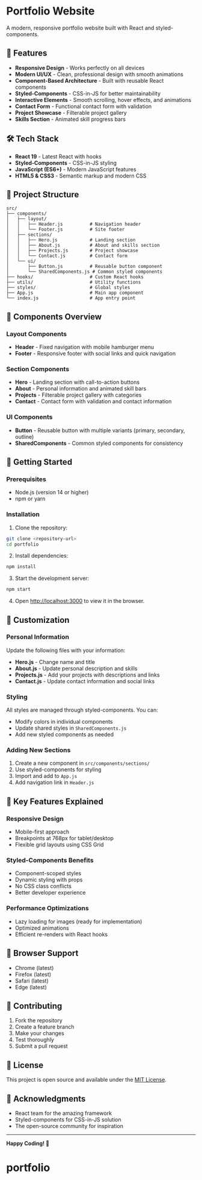 # Portfolio Website

A modern, responsive portfolio website built with React and styled-components.

## 🚀 Features

- **Responsive Design** - Works perfectly on all devices
- **Modern UI/UX** - Clean, professional design with smooth animations
- **Component-Based Architecture** - Built with reusable React components
- **Styled-Components** - CSS-in-JS for better maintainability
- **Interactive Elements** - Smooth scrolling, hover effects, and animations
- **Contact Form** - Functional contact form with validation
- **Project Showcase** - Filterable project gallery
- **Skills Section** - Animated skill progress bars

## 🛠️ Tech Stack

- **React 19** - Latest React with hooks
- **Styled-Components** - CSS-in-JS styling
- **JavaScript (ES6+)** - Modern JavaScript features
- **HTML5 & CSS3** - Semantic markup and modern CSS

## 📁 Project Structure

```
src/
├── components/
│   ├── layout/
│   │   ├── Header.js          # Navigation header
│   │   └── Footer.js          # Site footer
│   ├── sections/
│   │   ├── Hero.js            # Landing section
│   │   ├── About.js           # About and skills section
│   │   ├── Projects.js        # Project showcase
│   │   └── Contact.js         # Contact form
│   └── ui/
│       ├── Button.js          # Reusable button component
│       └── SharedComponents.js # Common styled components
├── hooks/                     # Custom React hooks
├── utils/                     # Utility functions
├── styles/                    # Global styles
├── App.js                     # Main app component
└── index.js                   # App entry point
```

## 🎨 Components Overview

### Layout Components
- **Header** - Fixed navigation with mobile hamburger menu
- **Footer** - Responsive footer with social links and quick navigation

### Section Components
- **Hero** - Landing section with call-to-action buttons
- **About** - Personal information and animated skill bars
- **Projects** - Filterable project gallery with categories
- **Contact** - Contact form with validation and contact information

### UI Components
- **Button** - Reusable button with multiple variants (primary, secondary, outline)
- **SharedComponents** - Common styled components for consistency

## 🚀 Getting Started

### Prerequisites
- Node.js (version 14 or higher)
- npm or yarn

### Installation

1. Clone the repository:
```bash
git clone <repository-url>
cd portfolio
```

2. Install dependencies:
```bash
npm install
```

3. Start the development server:
```bash
npm start
```

4. Open [http://localhost:3000](http://localhost:3000) to view it in the browser.

## 📝 Customization

### Personal Information
Update the following files with your information:

- **Hero.js** - Change name and title
- **About.js** - Update personal description and skills
- **Projects.js** - Add your projects with descriptions and links
- **Contact.js** - Update contact information and social links

### Styling
All styles are managed through styled-components. You can:

- Modify colors in individual components
- Update shared styles in `SharedComponents.js`
- Add new styled components as needed

### Adding New Sections
1. Create a new component in `src/components/sections/`
2. Use styled-components for styling
3. Import and add to `App.js`
4. Add navigation link in `Header.js`

## 🎯 Key Features Explained

### Responsive Design
- Mobile-first approach
- Breakpoints at 768px for tablet/desktop
- Flexible grid layouts using CSS Grid

### Styled-Components Benefits
- Component-scoped styles
- Dynamic styling with props
- No CSS class conflicts
- Better developer experience

### Performance Optimizations
- Lazy loading for images (ready for implementation)
- Optimized animations
- Efficient re-renders with React hooks

## 📱 Browser Support

- Chrome (latest)
- Firefox (latest)
- Safari (latest)
- Edge (latest)

## 🤝 Contributing

1. Fork the repository
2. Create a feature branch
3. Make your changes
4. Test thoroughly
5. Submit a pull request

## 📄 License

This project is open source and available under the [MIT License](LICENSE).

## 🙏 Acknowledgments

- React team for the amazing framework
- Styled-components for CSS-in-JS solution
- The open-source community for inspiration

---

**Happy Coding! 🎉**
# portfolio
